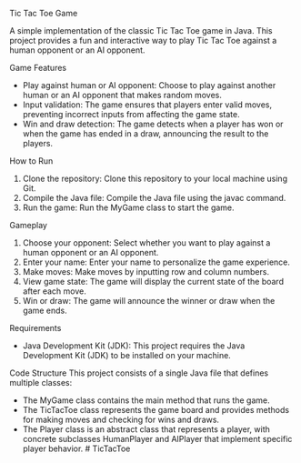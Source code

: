 Tic Tac Toe Game

A simple implementation of the classic Tic Tac Toe game in Java. This project provides a fun and interactive way to play Tic Tac Toe against a human opponent or an AI opponent.

Game Features
- Play against human or AI opponent: Choose to play against another human or an AI opponent that makes random moves.
- Input validation: The game ensures that players enter valid moves, preventing incorrect inputs from affecting the game state.
- Win and draw detection: The game detects when a player has won or when the game has ended in a draw, announcing the result to the players.

How to Run
1. Clone the repository: Clone this repository to your local machine using Git.
2. Compile the Java file: Compile the Java file using the javac command.
3. Run the game: Run the MyGame class to start the game.

Gameplay
1. Choose your opponent: Select whether you want to play against a human opponent or an AI opponent.
2. Enter your name: Enter your name to personalize the game experience.
3. Make moves: Make moves by inputting row and column numbers.
4. View game state: The game will display the current state of the board after each move.
5. Win or draw: The game will announce the winner or draw when the game ends.

Requirements
- Java Development Kit (JDK): This project requires the Java Development Kit (JDK) to be installed on your machine.

Code Structure
This project consists of a single Java file that defines multiple classes:
- The MyGame class contains the main method that runs the game.
- The TicTacToe class represents the game board and provides methods for making moves and checking for wins and draws.
- The Player class is an abstract class that represents a player, with concrete subclasses HumanPlayer and AIPlayer that implement specific player behavior.
#   T i c T a c T o e 
 
 
